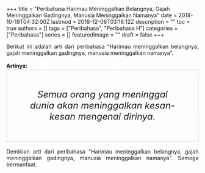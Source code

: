 +++
title = "Peribahasa Harimau Meninggalkan Belangnya, Gajah Meninggalkan Gadingnya, Manusia Meninggalkan Namanya"
date = 2018-10-19T04:32:00Z
lastmod = 2018-12-06T03:16:12Z
description = ""
toc = true
authors = []
tags = ["Peribahasa", "Peribahasa H"]
categories = ["Peribahasa"]
series = []
featuredImage = ""
draft = false
+++

<div dir="ltr" style="text-align: left;" trbidi="on"><div style="text-align: justify;">Berikut ini adalah arti dari peribahasa “Harimau meninggalkan belangnya, gajah meninggalkan gadingnya, manusia meninggalkan namanya”.</div><br /><div style="text-align: justify;"><b>Artinya:</b></div><div style="border: 2px dashed #ddd; font-size: 24px; height: auto; margin: 0 auto; padding: 50px; text-align: center; width: auto;"><i>Semua orang yang meninggal dunia akan meninggalkan kesan-kesan mengenai dirinya.</i></div><div style="text-align: justify;"><br /></div><div style="text-align: justify;">Demikian arti dari peribahasa "Harimau meninggalkan belangnya, gajah meninggalkan gadingnya, manusia meninggalkan namanya". Semoga bermanfaat.</div></div>
